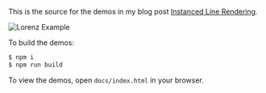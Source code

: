 This is the source for the demos in my blog post [Instanced Line Rendering](https://wwwtyro.net/2019/11/18/instanced-lines.html).

![Lorenz Example](imgs/lorenz.png)

To build the demos:

```sh
$ npm i
$ npm run build
```

To view the demos, open `docs/index.html` in your browser.
